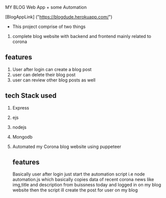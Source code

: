 MY BLOG Web App + some Automation

[BlogAppLink] ("https://blogdude.herokuapp.com/")

* This project comprise of two things
1. complete blog website with backend and frontend mainly related to corona
  ## features 
  1. User after login can create a blog post
  2. user can delete their blog post
  3. user can review other blog posts as well
  ## tech Stack used
  1. Express
  2. ejs 
  3. nodejs
  4. Mongodb

2. Automated my Corona blog website using puppeteer
  
   ## features
    Basically user after login just start the automation script i.e node automation.js  which basically copies data of recent corona 
    news like img,title and  description from buissness today and logged in on my blog website then the script ill create the post for user
    on my blog 
